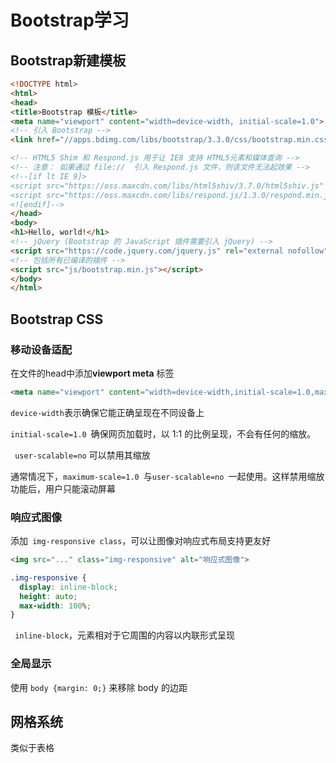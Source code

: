 # Bootstrap学习

## Bootstrap新建模板

```html
<!DOCTYPE html>
<html>
<head>
<title>Bootstrap 模板</title>
<meta name="viewport" content="width=device-width, initial-scale=1.0">
<!-- 引入 Bootstrap -->
<link href="//apps.bdimg.com/libs/bootstrap/3.3.0/css/bootstrap.min.css" rel="external nofollow" target="_blank"  rel="stylesheet">

<!-- HTML5 Shim 和 Respond.js 用于让 IE8 支持 HTML5元素和媒体查询 -->
<!-- 注意： 如果通过 file://  引入 Respond.js 文件，则该文件无法起效果 -->
<!--[if lt IE 9]> 
<script src="https://oss.maxcdn.com/libs/html5shiv/3.7.0/html5shiv.js" rel="external nofollow" ></script>         
<script src="https://oss.maxcdn.com/libs/respond.js/1.3.0/respond.min.js" rel="external nofollow" ></script>       
<![endif]-->
</head>
<body>
<h1>Hello, world!</h1>
<!-- jQuery (Bootstrap 的 JavaScript 插件需要引入 jQuery) -->
<script src="https://code.jquery.com/jquery.js" rel="external nofollow" ></script>
<!-- 包括所有已编译的插件 -->
<script src="js/bootstrap.min.js"></script>
</body>
</html>
```



## Bootstrap CSS

### 移动设备适配

在文件的head中添加**viewport meta** 标签

```html
<meta name="viewport" content="width=device-width,initial-scale=1.0,maximum-scale=1.0,user-scalable=no">
```

`device-width`表示确保它能正确呈现在不同设备上

`initial-scale=1.0 `确保网页加载时，以 1:1 的比例呈现，不会有任何的缩放。

` user-scalable=no` 可以禁用其缩放

通常情况下，`maximum-scale=1.0 `与`user-scalable=no `一起使用。这样禁用缩放功能后，用户只能滚动屏幕

### 响应式图像

添加` img-responsive class`，可以让图像对响应式布局支持更友好

```html
<img src="..." class="img-responsive" alt="响应式图像">
```

```css
.img-responsive {
  display: inline-block;
  height: auto;
  max-width: 100%;
}
```

` inline-block`，元素相对于它周围的内容以内联形式呈现



### 全局显示

使用 `body {margin: 0;}` 来移除 body 的边距



### 



## 网格系统

类似于表格





